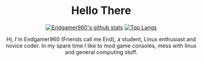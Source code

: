 <div align="center">
  <h1>Hello There </h1>
  
[![Endgamer960's github stats](https://github-readme-stats.vercel.app/api?username=Endgamer960&theme=merko&show_icons=true)](https://github.com/Endgamer960/github-readme-stats) [![Top Langs](https://github-readme-stats.vercel.app/api/top-langs/?username=Endgamer960&layout=compact&theme=merko)](https://github.com/Endgamer960/github-readme-stats)

Hi, I'm Endgamer960 (Friends call me End), a student, Linux enthusiast and novice coder. In my spare time I like to mod game consoles, mess with linux and general computing stuff.
